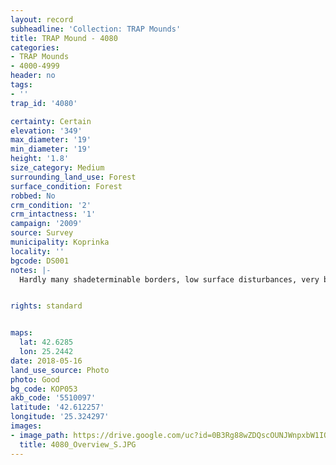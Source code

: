 ```yaml
---
layout: record
subheadline: 'Collection: TRAP Mounds'
title: TRAP Mound - 4080
categories:
- TRAP Mounds
- 4000-4999
header: no
tags:
- ''
trap_id: '4080'

certainty: Certain
elevation: '349'
max_diameter: '19'
min_diameter: '19'
height: '1.8'
size_category: Medium
surrounding_land_use: Forest
surface_condition: Forest
robbed: No
crm_condition: '2'
crm_intactness: '1'
campaign: '2009'
source: Survey
municipality: Koprinka
locality: ''
bgcode: DS001
notes: |-
  Hardly many shadeterminable borders, low surface disturbances, very bushy.


rights: standard


maps:
  lat: 42.6285
  lon: 25.2442
date: 2018-05-16
land_use_source: Photo
photo: Good
bg_code: КОР053
akb_code: '5510097'
latitude: '42.612257'
longitude: '25.324297'
images:
- image_path: https://drive.google.com/uc?id=0B3Rg88wZDQscOUNJWnpxbW1IQzA
  title: 4080_Overview_S.JPG
---
```


